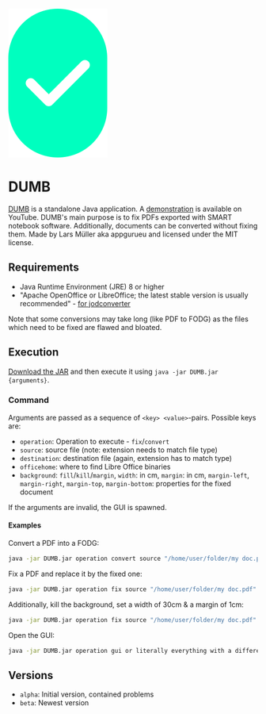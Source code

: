 ![DUMB logo](https://raw.githubusercontent.com/appgurueu/DUMB/master/res/DUMB_300x200_nomargin.png)

# DUMB

[DUMB](https://github.com/appgurueu/DUMB) is a standalone Java application. A [demonstration](https://youtu.be/7yY4zZ9cA-c) is available on YouTube.
DUMB's main purpose is to fix PDFs exported with SMART notebook software. Additionally, documents can be converted without fixing them.
Made by Lars Müller aka appgurueu and licensed under the MIT license.

## Requirements

* Java Runtime Environment (JRE) 8 or higher
* "Apache OpenOffice or LibreOffice; the latest stable version is usually recommended" - [for jodconverter](https://github.com/sbraconnier/jodconverter/wiki/System-Requirements)

Note that some conversions may take long (like PDF to FODG) as the files which need to be fixed are flawed and bloated.

## Execution

[Download the JAR](https://raw.githubusercontent.com/appgurueu/DUMB/master/build/libs/DUMB-beta-all.jar) and then execute it using `java -jar DUMB.jar {arguments}`.

### Command

Arguments are passed as a sequence of `<key> <value>`-pairs. Possible keys are:

* `operation`: Operation to execute - `fix`/`convert`
* `source`: source file (note: extension needs to match file type)
* `destination`: destination file (again, extension has to match type)
* `officehome`: where to find Libre Office binaries
* `background`: `fill`/`kill`/`margin`, `width`: in cm, `margin`: in cm, `margin-left`, `margin-right`, `margin-top`, `margin-bottom`: properties for the fixed document

If the arguments are invalid, the GUI is spawned.

#### Examples

Convert a PDF into a FODG:

```bash
java -jar DUMB.jar operation convert source "/home/user/folder/my doc.pdf" destination "/home/user/folder/my doc.fodg"
```

Fix a PDF and replace it by the fixed one:

```bash
java -jar DUMB.jar operation fix source "/home/user/folder/my doc.pdf" destination "/home/user/folder/my doc.pdf"
```

Additionally, kill the background, set a width of 30cm & a margin of 1cm:

```bash
java -jar DUMB.jar operation fix source "/home/user/folder/my doc.pdf" destination "/home/user/folder/my doc.pdf" background kill width 30 margin 1
```

Open the GUI:

```bash
java -jar DUMB.jar operation gui or literally everything with a different format (also zero arguments)
```

## Versions

* `alpha`: Initial version, contained problems
* `beta`: Newest version
